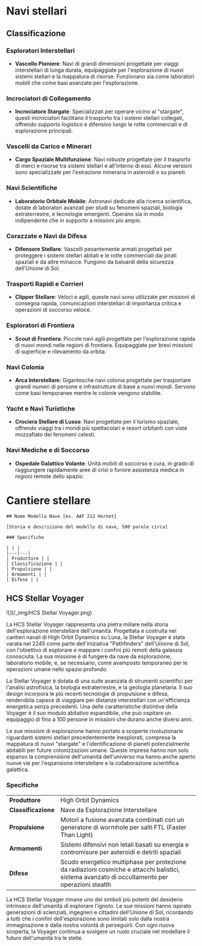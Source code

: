 # Navi stellari

## Classificazione

### Esploratori Interstellari
- **Vascello Pioniere**: Navi di grandi dimensioni progettate per viaggi interstellari di lunga durata, equipaggiate per l'esplorazione di nuovi sistemi stellari e la mappatura di risorse. Funzionano sia come laboratori mobili che come basi avanzate per l'esplorazione.

### Incrociatori di Collegamento
- **Incrociatore Stargate**: Specializzati per operare vicino ai "stargate", questi incrociatori facilitano il trasporto tra i sistemi stellari collegati, offrendo supporto logistico e difensivo lungo le rotte commerciali e di esplorazione principali.

### Vascelli da Carico e Minerari
- **Cargo Spaziale Multifunzione**: Navi robuste progettate per il trasporto di merci e risorse tra sistemi stellari e all'interno di essi. Alcune versioni sono specializzate per l'estrazione mineraria in asteroidi o su pianeti.
  
### Navi Scientifiche
- **Laboratorio Orbitale Mobile**: Astronavi dedicate alla ricerca scientifica, dotate di laboratori avanzati per studi su fenomeni spaziali, biologia extraterrestre, e tecnologie emergenti. Operano sia in modo indipendente che in supporto a missioni più ampie.

### Corazzate e Navi da Difesa
- **Difensore Stellare**: Vascelli pesantemente armati progettati per proteggere i sistemi stellari abitati e le rotte commerciali dai pirati spaziali e da altre minacce. Fungono da baluardi della sicurezza dell'Unione di Sol.

### Trasporti Rapidi e Corrieri
- **Clipper Stellare**: Veloci e agili, queste navi sono utilizzate per missioni di consegna rapida, comunicazioni interstellari di importanza critica e operazioni di soccorso veloce.

### Esploratori di Frontiera
- **Scout di Frontiera**: Piccole navi agili progettate per l'esplorazione rapida di nuovi mondi nelle regioni di frontiera. Equipaggiate per brevi missioni di superficie e rilevamento da orbita.

### Navi Colonia
- **Arca Interstellare**: Gigantesche navi colonia progettate per trasportare grandi numeri di persone e infrastrutture di base a nuovi mondi. Servono come basi temporanee mentre le colonie vengono stabilite.

### Yacht e Navi Turistiche
- **Crociera Stellare di Lusso**: Navi progettate per il turismo spaziale, offrendo viaggi tra i mondi più spettacolari e resort orbitanti con viste mozzafiato dei fenomeni celesti.

### Navi Mediche e di Soccorso
- **Ospedale Galattico Volante**: Unità mobili di soccorso e cura, in grado di raggiungere rapidamente aree di crisi o fornire assistenza medica in regioni remote dello spazio.

# Cantiere stellare

```
## Nome Modello Nave [es. AAF 212 Hornet]

[Storia e descrizione del modello di nave, 500 parole circa]

### Specifiche

| | |
|---|---|
| Produttore | |
| Classificazione | |
| Propulsione | |
| Armamenti | |
| Difese | | 
```
## HCS Stellar Voyager

![](/_img/HCS Stellar Voyager.png)

La HCS Stellar Voyager rappresenta una pietra miliare nella storia dell'esplorazione interstellare dell'umanità. Progettata e costruita nei cantieri navali di High Orbit Dynamics su Luna, la Stellar Voyager è stata varata nel 2245 come parte dell'iniziativa "Pathfinders" dell'Unione di Sol, con l'obiettivo di esplorare e mappare i confini più remoti della galassia conosciuta. La sua missione è di fungere da nave da esplorazione, laboratorio mobile, e, se necessario, come avamposto temporaneo per le operazioni umane nello spazio profondo.

La Stellar Voyager è dotata di una suite avanzata di strumenti scientifici per l'analisi astrofisica, la biologia extraterrestre, e la geologia planetaria. Il suo design incorpora le più recenti tecnologie di propulsione e difesa, rendendola capace di viaggiare per distanze interstellari con un'efficienza energetica senza precedenti. Una delle caratteristiche distintive della Voyager è il suo modulo abitativo espandibile, che può ospitare un equipaggio di fino a 100 persone in missioni che durano anche diversi anni.

Le sue missioni di esplorazione hanno portato a scoperte rivoluzionarie riguardanti sistemi stellari precedentemente inesplorati, compresa la mappatura di nuovi "stargate" e l'identificazione di pianeti potenzialmente abitabili per future colonizzazioni umane. Queste imprese hanno non solo espanso la comprensione dell'umanità dell'universo ma hanno anche aperto nuove vie per l'espansione interstellare e la collaborazione scientifica galattica.

### Specifiche

| | |
|---|---|
| **Produttore** | High Orbit Dynamics |
| **Classificazione** | Nave da Esplorazione Interstellare |
| **Propulsione** | Motori a fusione avanzata combinati con un generatore di wormhole per salti FTL (Faster Than Light) |
| **Armamenti** | Sistemi difensivi non letali basati su energia e contromisure per asteroidi e detriti spaziali |
| **Difese** | Scudo energetico multiphase per protezione da radiazioni cosmiche e attacchi balistici, sistema avanzato di occultamento per operazioni stealth |

La HCS Stellar Voyager rimane uno dei simboli più potenti del desiderio intrinseco dell'umanità di esplorare l'ignoto. Le sue missioni hanno ispirato generazioni di scienziati, ingegneri e cittadini dell'Unione di Sol, ricordando a tutti che i confini dell'esplorazione sono limitati solo dalla nostra immaginazione e dalla nostra volontà di perseguirli. Con ogni nuova scoperta, la Voyager continua a svolgere un ruolo cruciale nel modellare il futuro dell'umanità tra le stelle.